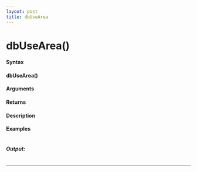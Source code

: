```yaml
---
layout: post
title: dbUseArea
---
```


# dbUseArea()


#### Syntax

#### dbUseArea()

#### Arguments

#### Returns

#### Description

#### Examples

```

```

##### Output:

```

```

---